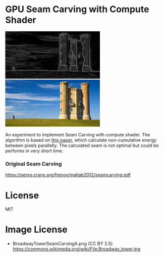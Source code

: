 # GPU Seam Carving with Compute Shader

<img src="./Documentation/DemoEnergyMap.png" width="300">
<img src="./Documentation/Demo.gif" width="300">

An experiment to implement Seam Carving with compute shader. The algorithm is based on [this paper](https://pacman.cs.tsinghua.edu.cn/~cwg/papers_cwg/icpads14.pdf), which calculate non-cumulative energy between pixels parallelly. The calculated seam is not optimal but could be performs in very short time.

### Original Seam Carving

https://perso.crans.org/frenoy/matlab2012/seamcarving.pdf

# License

MIT

# Image License

- BroadwayTowerSeamCarvingA.png (CC BY 2.5)
  https://commons.wikimedia.org/wiki/File:Broadway_tower.jpg
